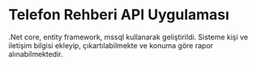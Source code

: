 # Telefon Rehberi API Uygulaması

.Net core, entity framework, mssql kullanarak geliştirildi. Sisteme kişi ve iletişim bilgisi ekleyip, çıkartılabilmekte ve konuma göre rapor alınabilmektedir.
